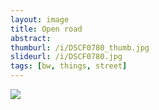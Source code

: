 ```yaml
---
layout: image
title: Open road
abstract: 
thumburl: /i/DSCF0780_thumb.jpg
slideurl: /i/DSCF0780.jpg
tags: [bw, things, street]
---
```

![]({{site.url}}/i/DSCF0780.jpg)

